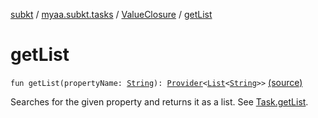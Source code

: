 [subkt](../../index.md) / [myaa.subkt.tasks](../index.md) / [ValueClosure](index.md) / [getList](./get-list.md)

# getList

`fun getList(propertyName: `[`String`](https://kotlinlang.org/api/latest/jvm/stdlib/kotlin/-string/index.html)`): `[`Provider`](https://docs.gradle.org/current/javadoc/org/gradle/api/provider/Provider.html)`<`[`List`](https://kotlinlang.org/api/latest/jvm/stdlib/kotlin.collections/-list/index.html)`<`[`String`](https://kotlinlang.org/api/latest/jvm/stdlib/kotlin/-string/index.html)`>>` [(source)](https://github.com/Myaamori/SubKt/blob/0.1.7/src/main/kotlin/myaa/subkt/tasks/tasks.kt#L499)

Searches for the given property and returns it as a list. See [Task.getList](../org.gradle.api.-task/get-list.md).

